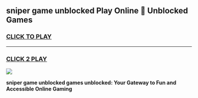 
## sniper game unblocked Play Online 👋 Unblocked Games
<h3>
<a href="https://premium.freeplayer.one?title=sniper_game_unblocked&ref=19F">CLICK TO PLAY</a></h3>
<hr>

<h3>
<a href="https://premium.freeplayer.one?title=sniper_game_unblocked&ref=19F">CLICK 2 PLAY</a>
  
</h3>

<a href="https://premium.freeplayer.one?title=sniper_game_unblocked&ref=19F"><img src="https://clearcache.store/games.png"></a>


**sniper game unblocked games unblocked: Your Gateway to Fun and Accessible Online Gaming**

